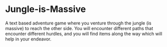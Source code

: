 # Jungle-is-Massive
A text based adventure game where you venture through the jungle (is massive) to reach the other side. You will encounter different paths that encounter different hurdles, and you will find items along the way which will help in your endeavor.
